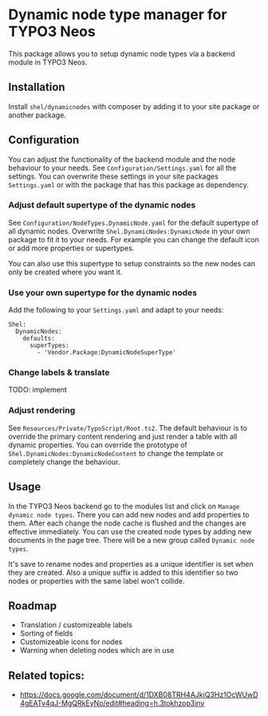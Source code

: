 # Dynamic node type manager for TYPO3 Neos

This package allows you to setup dynamic node types via a backend module in TYPO3 Neos.

## Installation

Install `shel/dynamicnodes` with composer by adding it to your site package or another package.

## Configuration

You can adjust the functionality of the backend module and the node behaviour to your needs.
See `Configuration/Settings.yaml` for all the settings. 
You can overwrite these settings in your site packages `Settings.yaml` or with the package that
has this package as dependency.

### Adjust default supertype of the dynamic nodes

See `Configuration/NodeTypes.DynamicNode.yaml` for the default supertype of all dynamic nodes.
Overwrite `Shel.DynamicNodes:DynamicNode` in your own package to fit it to your needs.
For example you can change the default icon or add more properties or supertypes.

You can also use this supertype to setup constraints so the new nodes can only be created
where you want it.

### Use your own supertype for the dynamic nodes

Add the following to your `Settings.yaml` and adapt to your needs:

    Shel:
      DynamicNodes:
        defaults:
          superTypes:
            - 'Vendor.Package:DynamicNodeSuperType'
  
### Change labels & translate

TODO: implement

### Adjust rendering

See `Resources/Private/TypoScript/Root.ts2`.
The default behaviour is to override the primary content rendering and just render a table with
all dynamic properties.
You can override the prototype of `Shel.DynamicNodes:DynamicNodeContent` to change the template
or completely change the behaviour.

## Usage
 
In the TYPO3 Neos backend go to the modules list and click on `Manage dynamic node types`.
There you can add new nodes and add properties to them.
After each change the node cache is flushed and the changes are effective immediately.
You can use the created node types by adding new documents in the page tree.
There will be a new group called `Dynamic node types`.

It's save to rename nodes and properties as a unique identifier is set when they are created.
Also a unique suffix is added to this identifier so two nodes or properties with the same
label won't collide.

## Roadmap

* Translation / customizeable labels
* Sorting of fields
* Customizeable icons for nodes
* Warning when deleting nodes which are in use

## Related topics:

* https://docs.google.com/document/d/1DXB08TRH4AJkjQ3Hz1OcWUwD4gEATy4qJ-MgQRkEyNo/edit#heading=h.3tokhzop3inv
